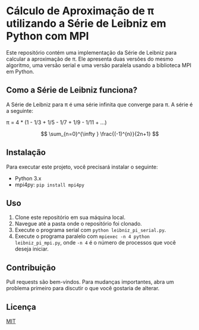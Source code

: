 # Cálculo de Aproximação de π utilizando a Série de Leibniz em Python com MPI

Este repositório contém uma implementação da Série de Leibniz para calcular a aproximação de π. Ele apresenta duas versões do mesmo algoritmo, uma versão serial e uma versão paralela usando a biblioteca MPI em Python.

## Como a Série de Leibniz funciona?

A Série de Leibniz para π é uma série infinita que converge para π. A série é a seguinte:

π = 4 * (1 - 1/3 + 1/5 - 1/7 + 1/9 - 1/11 + ...)

$$ \sum_{n=0}^{\infty } \frac{(-1)^{n}}{2n+1} $$

## Instalação

Para executar este projeto, você precisará instalar o seguinte:

- Python 3.x
- mpi4py: `pip install mpi4py`

## Uso

1. Clone este repositório em sua máquina local.
2. Navegue até a pasta onde o repositório foi clonado.
3. Execute o programa serial com `python leibniz_pi_serial.py`.
4. Execute o programa paralelo com `mpiexec -n 4 python leibniz_pi_mpi.py`, onde `-n 4` é o número de processos que você deseja iniciar.

## Contribuição

Pull requests são bem-vindos. Para mudanças importantes, abra um problema primeiro para discutir o que você gostaria de alterar.

## Licença

[MIT](https://choosealicense.com/licenses/mit/)
